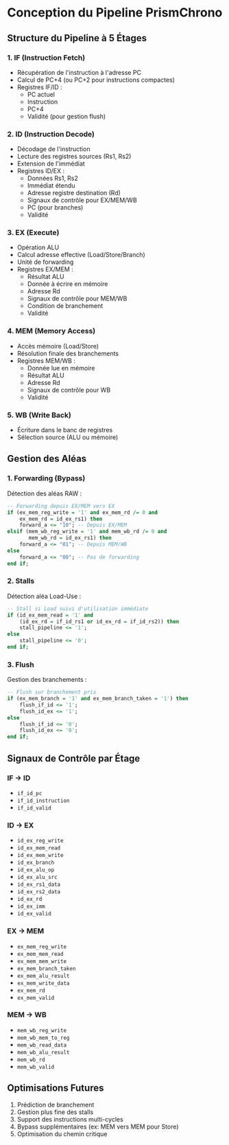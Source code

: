 # Conception du Pipeline PrismChrono

## Structure du Pipeline à 5 Étages

### 1. IF (Instruction Fetch)
- Récupération de l'instruction à l'adresse PC
- Calcul de PC+4 (ou PC+2 pour instructions compactes)
- Registres IF/ID :
  - PC actuel
  - Instruction
  - PC+4
  - Validité (pour gestion flush)

### 2. ID (Instruction Decode)
- Décodage de l'instruction
- Lecture des registres sources (Rs1, Rs2)
- Extension de l'immédiat
- Registres ID/EX :
  - Données Rs1, Rs2
  - Immédiat étendu
  - Adresse registre destination (Rd)
  - Signaux de contrôle pour EX/MEM/WB
  - PC (pour branches)
  - Validité

### 3. EX (Execute)
- Opération ALU
- Calcul adresse effective (Load/Store/Branch)
- Unité de forwarding
- Registres EX/MEM :
  - Résultat ALU
  - Donnée à écrire en mémoire
  - Adresse Rd
  - Signaux de contrôle pour MEM/WB
  - Condition de branchement
  - Validité

### 4. MEM (Memory Access)
- Accès mémoire (Load/Store)
- Résolution finale des branchements
- Registres MEM/WB :
  - Donnée lue en mémoire
  - Résultat ALU
  - Adresse Rd
  - Signaux de contrôle pour WB
  - Validité

### 5. WB (Write Back)
- Écriture dans le banc de registres
- Sélection source (ALU ou mémoire)

## Gestion des Aléas

### 1. Forwarding (Bypass)

Détection des aléas RAW :
```vhdl
-- Forwarding depuis EX/MEM vers EX
if (ex_mem_reg_write = '1' and ex_mem_rd /= 0 and
    ex_mem_rd = id_ex_rs1) then
    forward_a <= "10"; -- Depuis EX/MEM
elsif (mem_wb_reg_write = '1' and mem_wb_rd /= 0 and
       mem_wb_rd = id_ex_rs1) then
    forward_a <= "01"; -- Depuis MEM/WB
else
    forward_a <= "00"; -- Pas de forwarding
end if;
```

### 2. Stalls

Détection aléa Load-Use :
```vhdl
-- Stall si Load suivi d'utilisation immédiate
if (id_ex_mem_read = '1' and
    (id_ex_rd = if_id_rs1 or id_ex_rd = if_id_rs2)) then
    stall_pipeline <= '1';
else
    stall_pipeline <= '0';
end if;
```

### 3. Flush

Gestion des branchements :
```vhdl
-- Flush sur branchement pris
if (ex_mem_branch = '1' and ex_mem_branch_taken = '1') then
    flush_if_id <= '1';
    flush_id_ex <= '1';
else
    flush_if_id <= '0';
    flush_id_ex <= '0';
end if;
```

## Signaux de Contrôle par Étage

### IF → ID
- `if_id_pc`
- `if_id_instruction`
- `if_id_valid`

### ID → EX
- `id_ex_reg_write`
- `id_ex_mem_read`
- `id_ex_mem_write`
- `id_ex_branch`
- `id_ex_alu_op`
- `id_ex_alu_src`
- `id_ex_rs1_data`
- `id_ex_rs2_data`
- `id_ex_rd`
- `id_ex_imm`
- `id_ex_valid`

### EX → MEM
- `ex_mem_reg_write`
- `ex_mem_mem_read`
- `ex_mem_mem_write`
- `ex_mem_branch_taken`
- `ex_mem_alu_result`
- `ex_mem_write_data`
- `ex_mem_rd`
- `ex_mem_valid`

### MEM → WB
- `mem_wb_reg_write`
- `mem_wb_mem_to_reg`
- `mem_wb_read_data`
- `mem_wb_alu_result`
- `mem_wb_rd`
- `mem_wb_valid`

## Optimisations Futures

1. Prédiction de branchement
2. Gestion plus fine des stalls
3. Support des instructions multi-cycles
4. Bypass supplémentaires (ex: MEM vers MEM pour Store)
5. Optimisation du chemin critique